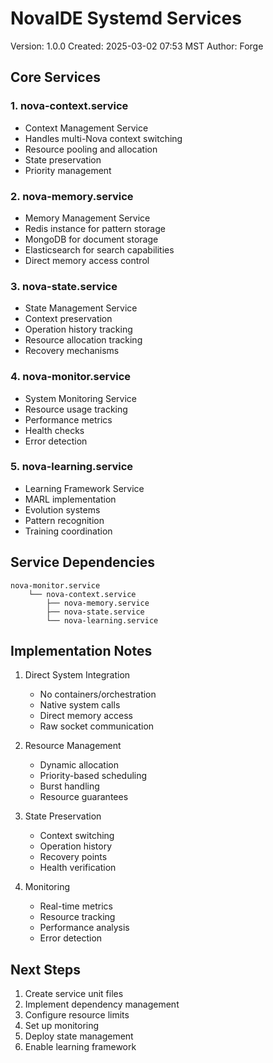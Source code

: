 # NovaIDE Systemd Services
Version: 1.0.0
Created: 2025-03-02 07:53 MST
Author: Forge

## Core Services

### 1. nova-context.service
- Context Management Service
- Handles multi-Nova context switching
- Resource pooling and allocation
- State preservation
- Priority management

### 2. nova-memory.service
- Memory Management Service
- Redis instance for pattern storage
- MongoDB for document storage
- Elasticsearch for search capabilities
- Direct memory access control

### 3. nova-state.service
- State Management Service
- Context preservation
- Operation history tracking
- Resource allocation tracking
- Recovery mechanisms

### 4. nova-monitor.service
- System Monitoring Service
- Resource usage tracking
- Performance metrics
- Health checks
- Error detection

### 5. nova-learning.service
- Learning Framework Service
- MARL implementation
- Evolution systems
- Pattern recognition
- Training coordination

## Service Dependencies

```plaintext
nova-monitor.service
    └── nova-context.service
        ├── nova-memory.service
        ├── nova-state.service
        └── nova-learning.service
```

## Implementation Notes

1. Direct System Integration
   - No containers/orchestration
   - Native system calls
   - Direct memory access
   - Raw socket communication

2. Resource Management
   - Dynamic allocation
   - Priority-based scheduling
   - Burst handling
   - Resource guarantees

3. State Preservation
   - Context switching
   - Operation history
   - Recovery points
   - Health verification

4. Monitoring
   - Real-time metrics
   - Resource tracking
   - Performance analysis
   - Error detection

## Next Steps

1. Create service unit files
2. Implement dependency management
3. Configure resource limits
4. Set up monitoring
5. Deploy state management
6. Enable learning framework